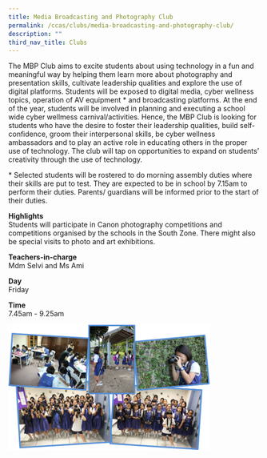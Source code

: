 ```yaml
---
title: Media Broadcasting and Photography Club
permalink: /ccas/clubs/media-broadcasting-and-photography-club/
description: ""
third_nav_title: Clubs
---
```

<p>The MBP Club aims to excite students about using technology in a fun and meaningful way by helping them learn more about photography and presentation skills, cultivate leadership qualities and explore the use of digital platforms. Students will be exposed to digital media, cyber wellness topics, operation of AV equipment * and broadcasting platforms. At the end of the year, students will be involved in planning and executing a school wide cyber wellmess carnival/activities. Hence, the MBP Club is looking for students who have the desire to foster their leadership qualities, build self-confidence, groom their interpersonal skills, be cyber wellness ambassadors and to play an active role in educating others in the proper use of technology. The club will tap on opportunities to expand on students&rsquo; creativity through the use of technology.&nbsp;</p>
<p>* Selected students will be rostered to do morning assembly duties where their skills are put to test. They are expected to be in school by 7.15am to perform their duties. Parents/ guardians will be informed prior to the start of their duties.</p>
<p><strong>Highlights<br /></strong>Students will participate in Canon photography competitions and competitions organised by the schools in the South Zone. There might also be special visits to photo and art exhibitions.</p>
<p><strong>Teachers-in-charge</strong><br />Mdm Selvi and Ms Ami</p>
<p><strong>Day</strong><br />Friday</p>
<p><strong>Time</strong><br />7.45am - 9.25am</p>
<img style="width: 80%;" src="/images/mbp.png" />